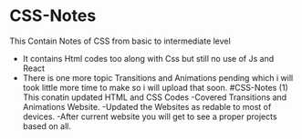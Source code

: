# CSS-Notes
This Contain Notes of CSS from basic to intermediate level
- It contains Html codes too along with Css but still no use of Js and React
- There is one more topic Transitions and Animations pending which i will took little more time to make so i will upload that soon.
#CSS-Notes (1)
This conatin updated HTML and CSS Codes
-Covered Transitions and Animations Website.
-Updated the Websites as redable to most of devices.
-After current website you will get to see a proper projects based on all. 
